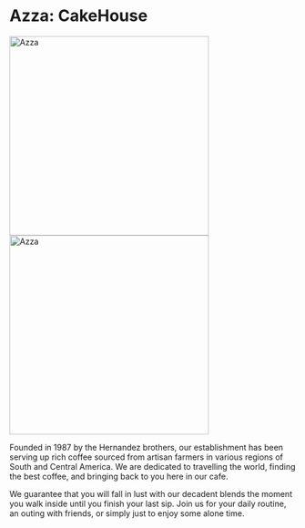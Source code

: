 # Azza: CakeHouse
<p align="left">
<img src="https://azza.az/wp-content/uploads/2020/06/g-image-min.png" width="350" title="Azza"/>
<img src="https://ibb.co/qJwVJRh" width="350" title="Azza"/>
<p>
<p>
Founded in 1987 by the Hernandez brothers, our establishment has been serving up rich coffee sourced from artisan farmers in various regions of South and Central America. We are dedicated to travelling the world, finding the best coffee, and bringing back to you here in our cafe.<br>

We guarantee that you will fall in lust with our decadent blends the moment you walk inside until you finish your last sip. Join us for your daily routine, an outing with friends, or simply just to enjoy some alone time.
</p>
  
